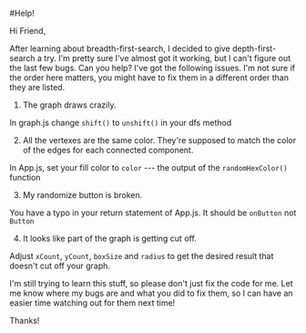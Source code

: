 #Help!

Hi Friend,

After learning about breadth-first-search, I decided to give depth-first-search a try. I'm pretty sure I've almost got it working, but I can't figure out the last few bugs. Can you help? I've got the following issues. I'm not sure if the order here matters, you might have to fix them in a different order than they are listed.

1.  The graph draws crazily.

In graph.js change `shift()` to `unshift()` in your dfs method

2.  All the vertexes are the same color. They're supposed to match the color of the edges for each connected component.

In App.js, set your fill color to `color` --- the output of the `randomHexColor()` function

3.  My randomize button is broken.

You have a typo in your return statement of App.js. It should be `onButton` not `Button`

4.  It looks like part of the graph is getting cut off.

Adjust `xCount`, `yCount`, `boxSize` and `radius` to get the desired result that doesn't cut off your graph.

I'm still trying to learn this stuff, so please don't just fix the code for me. Let me know where my bugs are and what you did to fix them, so I can have an easier time watching out for them next time!

Thanks!
